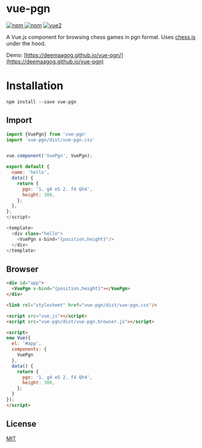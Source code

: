 # vue-pgn

[![npm](https://img.shields.io/npm/v/vue-pgn.svg) ![npm](https://img.shields.io/npm/dm/vue-pgn.svg)](https://www.npmjs.com/package/vue-pgn)
[![vue2](https://img.shields.io/badge/vue-2.x-brightgreen.svg)](https://vuejs.org/)


A Vue.js component for browsing chess games in pgn format. Uses [chess.js](https://github.com/jhlywa/chess.js) under the hood.



Demo: [https://deemaagog.github.io/vue-pgn/](https://deemaagog.github.io/vue-pgn)



# Installation

```
npm install --save vue-pgn
```

## Import


```javascript
import {VuePgn} from 'vue-pgn'
import 'vue-pgn/dist/vue-pgn.css'


vue.component('VuePgn', VuePgn);

export default {
  name: 'hello',
  data() {
    return {
      pgn: '1. g4 e5 2. f4 Qh4',
      height: 300,
    };
  },
};
</script>

<template>
  <div class="hello">    
    <VuePgn v-bind="{position,height}"/>
  </div>
</template>

```



## Browser

```html
<div id="app">
  <VuePgn v-bind="{position,height}"></VuePgn>
</div>

<link rel="stylesheet" href="vue-pgn/dist/vue-pgn.css"/>

<script src="vue.js"></script>
<script src="vue-pgn/dist/vue-pgn.browser.js"></script>

<script>
new Vue({
  el: '#app',
  components: {
    VuePgn
  },
  data() {
    return {
      pgn: '1. g4 e5 2. f4 Qh4',
      height: 300,
    };
  }
});
</script>
```

## License

[MIT](http://opensource.org/licenses/MIT)


